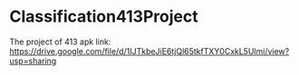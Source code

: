 # Classification413Project
The project of 413
apk link:
https://drive.google.com/file/d/1IJTkbeJiE6tjQl65tkfTXY0CxkL5Ulmi/view?usp=sharing

